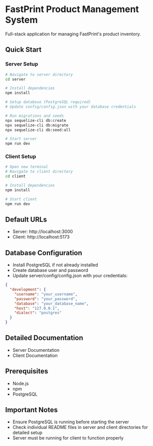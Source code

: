 # FastPrint Product Management System

Full-stack application for managing FastPrint's product inventory.

## Quick Start

### Server Setup

```bash
# Navigate to server directory
cd server

# Install dependencies
npm install

# Setup database (PostgreSQL required)
# Update config/config.json with your database credentials

# Run migrations and seeds
npx sequelize-cli db:create
npx sequelize-cli db:migrate
npx sequelize-cli db:seed:all

# Start server
npm run dev
```

### Client Setup

```bash
# Open new terminal
# Navigate to client directory
cd client

# Install dependencies
npm install

# Start client
npm run dev
```

## Default URLs

- Server: http://localhost:3000
- Client: http://localhost:5173

## Database Configuration

- Install PostgreSQL if not already installed
- Create database user and password
- Update server/config/config.json with your credentials:

```json
{
  "development": {
    "username": "your_username",
    "password": "your_password",
    "database": "your_database_name",
    "host": "127.0.0.1",
    "dialect": "postgres"
  }
}
```

## Detailed Documentation

- Server Documentation
- Client Documentation

## Prerequisites

- Node.js
- npm
- PostgreSQL

## Important Notes

- Ensure PostgreSQL is running before starting the server
- Check individual README files in server and client directories for detailed setup
- Server must be running for client to function properly
